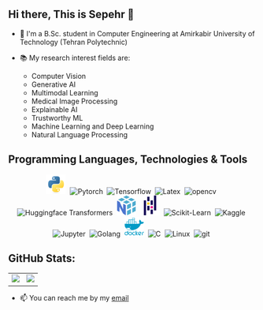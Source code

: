 ## Hi there, This is Sepehr 👋

- 🏫 I'm a B.Sc. student in Computer Engineering at Amirkabir University of Technology (Tehran Polytechnic)

- 📚 My research interest fields are:
  - Computer Vision
  - Generative AI
  - Multimodal Learning
  - Medical Image Processing
  - Explainable AI
  - Trustworthy ML
  - Machine Learning and Deep Learning
  - Natural Language Processing


## Programming Languages, Technologies & Tools
<div align="center">
  <img src="https://github.com/devicons/devicon/blob/master/icons/python/python-original.svg" title="Python" alt="Python" height="40"/>&nbsp;
  <img src="https://github.com/user-attachments/assets/56e8f02d-6ac0-4048-a99b-1117826ab22f" title="Pytorch" alt="Pytorch" height="40"/>&nbsp;
  <img src="https://github.com/user-attachments/assets/01dadd99-cdbd-4652-ab13-801279e5dcb5" title="Tensorflow" alt="Tensorflow" height="40"/>&nbsp;
  <img src="https://github.com/user-attachments/assets/8df4005b-e7b9-476e-ab99-36d3b2c1504b" title="Latex", alt="Latex" height="40"/>&nbsp;
  <img src="https://github.com/user-attachments/assets/c183b32b-b26c-4684-9a60-dcea1c15281a" title="opencv" alt="opencv" height="40"/>&nbsp;
  <img src="https://github.com/user-attachments/assets/d43b347d-954c-4984-9e6c-b63aae34e243" title="Huggingface Transformers" alt="Huggingface Transformers" height="40"/>&nbsp;
  <img src="https://github.com/devicons/devicon/blob/master/icons/numpy/numpy-original.svg" title="Numpy" alt="Numpy" height="40"/>&nbsp;
  <img src="https://github.com/devicons/devicon/blob/master/icons/pandas/pandas-original.svg" title="Pandas" alt="Pandas" height="40"/>&nbsp;
  <img src="https://github.com/user-attachments/assets/f8cee66d-0155-4119-ad4c-4d9b2f355076" title="Scikit-Learn" alt="Scikit-Learn" height="40"/>&nbsp;
  <img src="https://github.com/user-attachments/assets/abf3e705-88b1-49ac-be73-9c064c801ba4" title="Kaggle" alt="Kaggle" height="40"/>&nbsp;
  <img src="https://github.com/user-attachments/assets/68cd1f4a-2d9f-42c5-8d07-460bf1d07b6a" title="Jupyter" alt="Jupyter" height="40"/>&nbsp;
<!--   <img src="https://github.com/user-attachments/assets/8de42de8-1036-4ade-b215-44517365c455" title="Java" alt="Java" height="40"/>&nbsp; -->
  <img src="https://github.com/user-attachments/assets/f94e12f9-d9cb-43b3-946c-d7d4dbba5c48" title="Golang" alt="Golang" height="40"/>&nbsp;
<!--   <img src="https://github.com/devicons/devicon/blob/master/icons/kubernetes/kubernetes-plain-wordmark.svg" title="kubernetes" alt="kubernetes" height="40"/>&nbsp; -->
  <img src="https://github.com/devicons/devicon/blob/master/icons/docker/docker-plain-wordmark.svg" title="Docker" alt="Docker" height="40"/>&nbsp;
<!--   <img src="https://cdn.worldvectorlogo.com/logos/rabbitmq.svg" title="rabbitmq" alt="rabbitmq" height="40"/>&nbsp; -->
<!--   <img src="https://github.com/devicons/devicon/blob/master/icons/redis/redis-original-wordmark.svg" title="redis" alt="redis" height="40"/>&nbsp; -->
<!--   <img src="https://github.com/user-attachments/assets/d9c986f4-0139-4003-ad9c-81fc772f4ab4" title="JavaScript" alt="JavaScript" height="40"/>&nbsp; -->
  <img src="https://github.com/user-attachments/assets/0cb9e961-b083-44dd-a7c1-790efa7c9618" title="C" alt="C" height="40"/>&nbsp;
<!--   <img src="https://github.com/user-attachments/assets/64132b59-9446-456c-b7de-f07266bbdb39" title="C#" alt="C#" height="40"/>&nbsp; -->
  <img src="https://github.com/user-attachments/assets/8a82c048-3003-4664-8950-709f76c91337" title="Linux" alt="Linux" height="40"/>&nbsp;
  <img src="https://github.com/user-attachments/assets/1490d46b-9f64-4791-852a-bc3aaf9f0691" title="git" alt="git" height="40"/>&nbsp;
<!--   <img src="https://github.com/user-attachments/assets/61fae680-e160-4c92-b953-9437d030f84e" title="ElasticSearch" alt="ElasticSearch", height="40"/>&nbsp; -->
</div>

## GitHub Stats:
<table border="0" cellspacing="0" cellpadding="0">
    <tr>
        <td>
            <img src="https://github-readme-stats.vercel.app/api?username=SepehrNoey&show_icons=true&theme=algolia&hide_rank=True"/>
        </td>
        <td>
            <img src="https://github-readme-stats.vercel.app/api/top-langs/?username=SepehrNoey&layout=compact&theme=algolia&langs_count=8"/>
        </td>
    </tr>
</table>

<p align="center">

- 📫 You can reach me by my [email](mailto:sepehr.nk.81@gmail.com)
